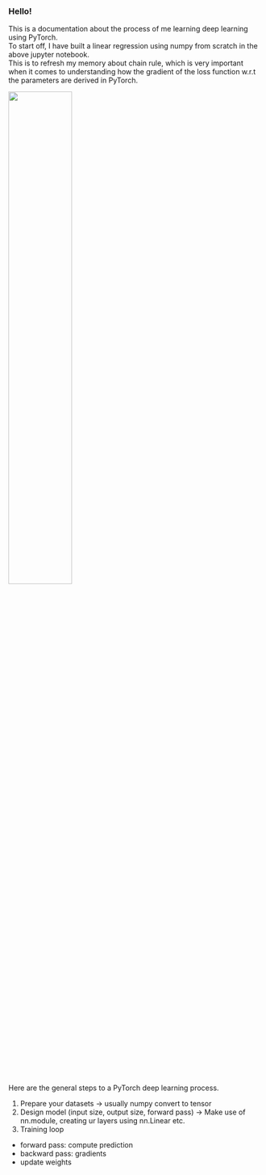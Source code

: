 ### Hello!
This is a documentation about the process of me learning deep learning using PyTorch.<BR>
To start off, I have built a linear regression using numpy from scratch in the above jupyter notebook. <BR>
This is to refresh my memory about chain rule, which is very important when it comes to understanding how the gradient of the loss function w.r.t the parameters are derived in PyTorch. 

<img src="https://github.com/chingjie98/PyTorch/assets/35895182/a9641dd7-ec73-4f8a-b3ae-89ee51e47465" width=50% height=50%>

Here are the general steps to a PyTorch deep learning process. 
1) Prepare your datasets -> usually numpy convert to tensor
2) Design model (input size, output size, forward pass) -> Make use of nn.module, creating ur layers using nn.Linear etc.
3) Training loop
- forward pass: compute prediction
- backward pass: gradients
- update weights

